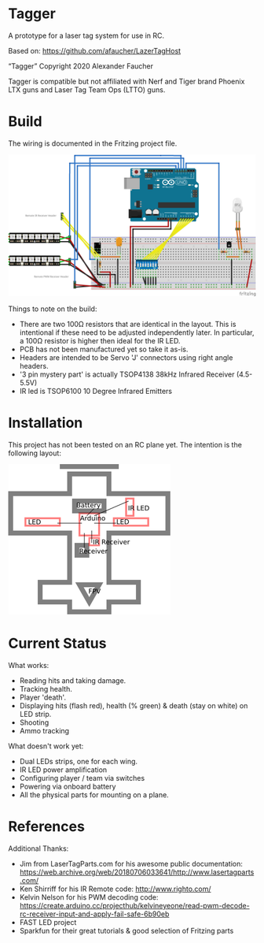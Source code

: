 # Tagger

A prototype for a laser tag system for use in RC.

Based on: https://github.com/afaucher/LazerTagHost

“Tagger” Copyright 2020 Alexander Faucher

Tagger is compatible but not affiliated with Nerf and Tiger brand Phoenix LTX guns and Laser Tag Team Ops (LTTO) guns.

# Build

The wiring is documented in the Fritzing project file.

![Breadboard](/Fritzing/Fritzing%20Tagger%20Project_bb.png)

Things to note on the build:
* There are two 100Ω resistors that are identical in the layout.  This is intentional if these need to be adjusted independently later.  In particular, a 100Ω resistor is higher then ideal for the IR LED.
* PCB has not been manufactured yet so take it as-is.
* Headers are intended to be Servo 'J' connectors using right angle headers.
* '3 pin mystery part' is actually TSOP4138 38kHz Infrared Receiver (4.5-5.5V)
* IR led is TSOP6100 10 Degree Infrared Emitters

# Installation

This project has not been tested on an RC plane yet.  The intention is the following layout:

![Layout](/documentation/Component%20Mounting.png)

# Current Status

What works:
* Reading hits and taking damage.
* Tracking health.
* Player 'death'.
* Displaying hits (flash red), health (% green) & death (stay on white) on LED strip.
* Shooting
* Ammo tracking

What doesn't work yet:
* Dual LEDs strips, one for each wing.
* IR LED power amplification
* Configuring player / team via switches
* Powering via onboard battery
* All the physical parts for mounting on a plane.

# References

Additional Thanks:
* Jim from LaserTagParts.com for his awesome public documentation: https://web.archive.org/web/20180706033641/http://www.lasertagparts.com/
* Ken Shirriff for his IR Remote code: http://www.righto.com/
* Kelvin Nelson for his PWM decoding code: https://create.arduino.cc/projecthub/kelvineyeone/read-pwm-decode-rc-receiver-input-and-apply-fail-safe-6b90eb
* FAST LED project
* Sparkfun for their great tutorials & good selection of Fritzing parts


